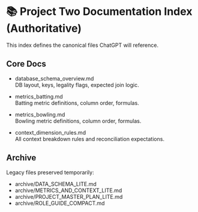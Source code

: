 # 📚 Project Two Documentation Index (Authoritative)

This index defines the canonical files ChatGPT will reference.

## Core Docs

- database_schema_overview.md  
  DB layout, keys, legality flags, expected join logic.

- metrics_batting.md  
  Batting metric definitions, column order, formulas.

- metrics_bowling.md  
  Bowling metric definitions, column order, formulas.

- context_dimension_rules.md  
  All context breakdown rules and reconciliation expectations.

## Archive

Legacy files preserved temporarily:

- archive/DATA_SCHEMA_LITE.md
- archive/METRICS_AND_CONTEXT_LITE.md
- archive/PROJECT_MASTER_PLAN_LITE.md
- archive/ROLE_GUIDE_COMPACT.md

